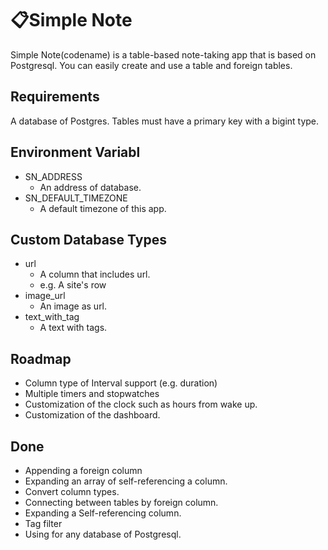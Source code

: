 # 📋Simple Note
Simple Note(codename) is a table-based note-taking app that is based on Postgresql. You can easily create and use a table and foreign tables.

## Requirements
A database of Postgres.
Tables must have a primary key with a bigint type.

## Environment Variabl
- SN_ADDRESS
    - An address of database.
- SN_DEFAULT_TIMEZONE
    - A default timezone of this app.

## Custom Database Types
- url
    - A column that includes url.
    - e.g. A site's row
- image_url
    - An image as url.
- text_with_tag
    - A text with tags.


## Roadmap
- Column type of Interval support (e.g. duration)
- Multiple timers and stopwatches
- Customization of the clock such as hours from wake up.
- Customization of the dashboard.

## Done
- Appending a foreign column
- Expanding an array of self-referencing a column.
- Convert column types.
- Connecting between tables by foreign column.
- Expanding a Self-referencing column. 
- Tag filter 
- Using for any database of Postgresql. 
